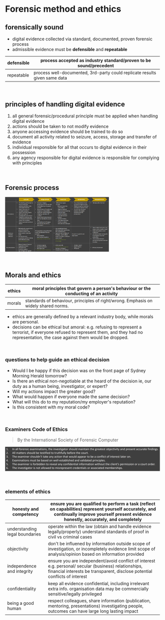 # Forensic method and ethics

## forensically sound
* digital evidence collected via standard, documented, proven forensic process
* admissible evidence must be **defensible** and **repeatable**

| defensible | process accepted as industry standard/proven to be sound/precedent |
| ---------- | ------------------------------------------------------------ |
| repeatable | process well-documented, 3rd-party could replicate results given same data |

&nbsp;

## principles of handling digital evidence 

1. all general forensic/procedural principle must be applied when handling digital evidence 
2. actions should be taken to not modify evidence 
3. anyone accessing evidence should be trained to do so 
4. document all activity related to seizure, access, storage and transfer of evidence 
5. individual responsible for all that occurs to digital evidence in their possession 
6. any agency responsible for digital evidence is responsible for complying with principles 

&nbsp;

## Forensic process 

<img src="./img/week02/image0.png" style="zoom: 33%;" />

&nbsp;

## Morals and ethics
| ethics | moral principles that govern a person's behaviour or the conducting of an activity  |
| ---------- | ------------------------------------------------------------ |
| morals | standards of behaviour, principles of right/wrong. Emphasis on widely shared norms.  |

* ethics are generally defined by a relevant industry body, while morals are personal.
* decisions can be ethical but amoral: e.g. refusing to represent a terrorist, if everyone refused to represent them, and they had no representation, the case against them would be dropped.

&nbsp;

### questions to help guide an ethical decision

* Would I be happy if this decision was on the front page of Sydney Morning Herald tomorrow?
* Is there an ethical non-negotiable at the heard of the decision ie, our duty as a human being, investigator, or expert?
* Will my actions impact the greater good?
* What would happen if everyone made the same decision?
* What will this do to my reputation/my employer's reputation?
* Is this consistent with my moral code?

&nbsp;

### Examiners Code of Ethics

> By the International Society of Forensic Computer

![](./img/week02/image2.png)

&nbsp;

### elements of ethics 

| honesty and competency         | ensure you are qualified to perform a task (reflect on capabilities) represent yourself accurately, and continually improve yourself present evidence honestly, accurately, and completely |
| ------------------------------ | ------------------------------------------------------------ |
| understanding legal boundaries | operate within the law (obtain and handle evidence legally/properly) understand standards of proof in civil vs criminal cases |
| objectivity                    | don't be influened by information outside scope of investigation, or incompletely evidence limit scope of analysis/opinion based on information provided |
| independence and integrity     | ensure you are independent/avoid conflict of interest e.g. personal/ secular (business) relationships, financial interests be transparent, disclose potential conflicts of interest |
| confidentiality                | keep all evidence confidential, including irrelevant extra info. organisation data may be commercially sensitive/legally privileged |
| being a good human             | respect colleagues, share information (publication, mentoring, presentations) investigating people, outcomes can have large long lasting impact |
